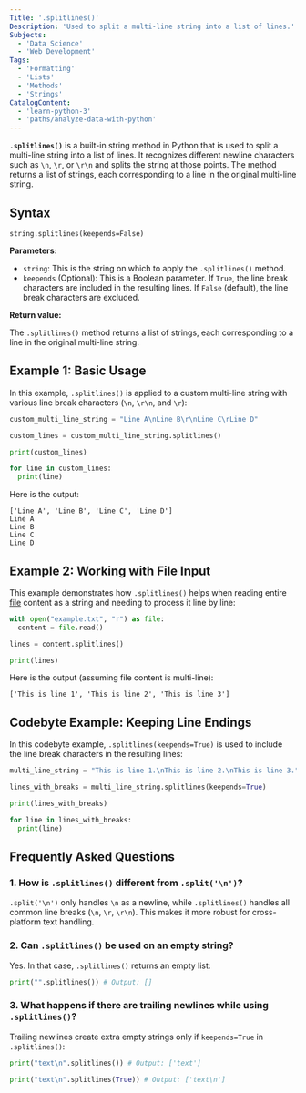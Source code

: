 ```yaml
---
Title: '.splitlines()'
Description: 'Used to split a multi-line string into a list of lines.'
Subjects:
  - 'Data Science'
  - 'Web Development'
Tags:
  - 'Formatting'
  - 'Lists'
  - 'Methods'
  - 'Strings'
CatalogContent:
  - 'learn-python-3'
  - 'paths/analyze-data-with-python'
---
```


**`.splitlines()`** is a built-in string method in Python that is used to split a multi-line string into a list of lines. It recognizes different newline characters such as `\n`, `\r`, or `\r\n` and splits the string at those points. The method returns a list of strings, each corresponding to a line in the original multi-line string.

## Syntax

```pseudo
string.splitlines(keepends=False)
```

**Parameters:**

- `string`: This is the string on which to apply the `.splitlines()` method.
- `keepends` (Optional): This is a Boolean parameter. If `True`, the line break characters are included in the resulting lines. If `False` (default), the line break characters are excluded.

**Return value:**

The `.splitlines()` method returns a list of strings, each corresponding to a line in the original multi-line string.

## Example 1: Basic Usage

In this example, `.splitlines()` is applied to a custom multi-line string with various line break characters (`\n`, `\r\n`, and `\r`):

```py
custom_multi_line_string = "Line A\nLine B\r\nLine C\rLine D"

custom_lines = custom_multi_line_string.splitlines()

print(custom_lines)

for line in custom_lines:
  print(line)
```

Here is the output:

```shell
['Line A', 'Line B', 'Line C', 'Line D']
Line A
Line B
Line C
Line D
```

## Example 2: Working with File Input

This example demonstrates how `.splitlines()` helps when reading entire [file](https://www.codecademy.com/resources/docs/python/files) content as a string and needing to process it line by line:

```py
with open("example.txt", "r") as file:
  content = file.read()

lines = content.splitlines()

print(lines)
```

Here is the output (assuming file content is multi-line):

```shell
['This is line 1', 'This is line 2', 'This is line 3']
```

## Codebyte Example: Keeping Line Endings

In this codebyte example, `.splitlines(keepends=True)` is used to include the line break characters in the resulting lines:

```py
multi_line_string = "This is line 1.\nThis is line 2.\nThis is line 3."

lines_with_breaks = multi_line_string.splitlines(keepends=True)

print(lines_with_breaks)

for line in lines_with_breaks:
  print(line)
```

## Frequently Asked Questions

### 1. How is `.splitlines()` different from `.split('\n')`?

`.split('\n')` only handles `\n` as a newline, while `.splitlines()` handles all common line breaks (`\n`, `\r`, `\r\n`). This makes it more robust for cross-platform text handling.

### 2. Can `.splitlines()` be used on an empty string?

Yes. In that case, `.splitlines()` returns an empty list:

```py
print("".splitlines()) # Output: []
```

### 3. What happens if there are trailing newlines while using `.splitlines()`?

Trailing newlines create extra empty strings only if `keepends=True` in `.splitlines()`:

```py
print("text\n".splitlines()) # Output: ['text']

print("text\n".splitlines(True)) # Output: ['text\n']
```
